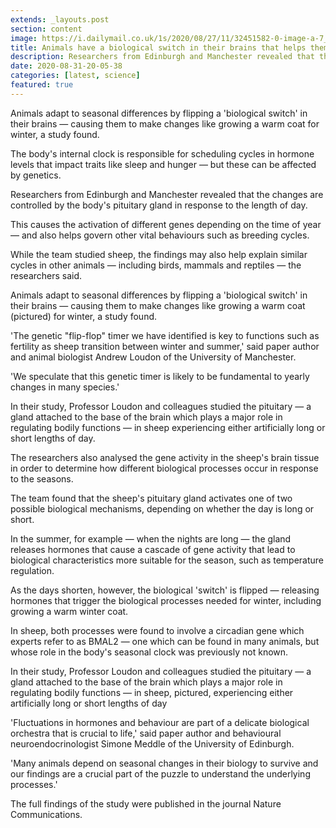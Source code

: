 ```yaml
---
extends: _layouts.post
section: content
image: https://i.dailymail.co.uk/1s/2020/08/27/11/32451582-0-image-a-7_1598525856472.jpg 
title: Animals have a biological switch in their brains that helps them survive seasonal changes 
description: Researchers from Edinburgh and Manchester revealed that the changes are controlled by the bodys pituitary gland in response to the length of day. 
date: 2020-08-31-20-05-38 
categories: [latest, science] 
featured: true 
--- 
```

Animals adapt to seasonal differences by flipping a 'biological switch' in their brains — causing them to make changes like growing a warm coat for winter, a study found.

The body's internal clock is responsible for scheduling cycles in hormone levels that impact traits like sleep and hunger — but these can be affected by genetics. 

Researchers from Edinburgh and Manchester revealed that the changes are controlled by the body's pituitary gland in response to the length of day.

This causes the activation of different genes depending on the time of year — and also helps govern other vital behaviours such as breeding cycles.

While the team studied sheep, the findings may also help explain similar cycles in other animals — including birds, mammals and reptiles — the researchers said. 

Animals adapt to seasonal differences by flipping a 'biological switch' in their brains — causing them to make changes like growing a warm coat (pictured) for winter, a study found.

'The genetic "flip-flop" timer we have identified is key to functions such as fertility as sheep transition between winter and summer,' said paper author and animal biologist Andrew Loudon of the University of Manchester.

'We speculate that this genetic timer is likely to be fundamental to yearly changes in many species.'

In their study, Professor Loudon and colleagues studied the pituitary — a gland attached to the base of the brain which plays a major role in regulating bodily functions — in sheep experiencing either artificially long or short lengths of day.

The researchers also analysed the gene activity in the sheep's brain tissue in order to determine how different biological processes occur in response to the seasons.

The team found that the sheep's pituitary gland activates one of two possible biological mechanisms, depending on whether the day is long or short.

In the summer, for example — when the nights are long — the gland releases hormones that cause a cascade of gene activity that lead to biological characteristics more suitable for the season, such as temperature regulation.

As the days shorten, however, the biological 'switch' is flipped — releasing hormones that trigger the biological processes needed for winter, including growing a warm winter coat.

In sheep, both processes were found to involve a circadian gene which experts refer to as BMAL2 — one which can be found in many animals, but whose role in the body's seasonal clock was previously not known. 

In their study, Professor Loudon and colleagues studied the pituitary — a gland attached to the base of the brain which plays a major role in regulating bodily functions — in sheep, pictured, experiencing either artificially long or short lengths of day

'Fluctuations in hormones and behaviour are part of a delicate biological orchestra that is crucial to life,' said paper author and behavioural neuroendocrinologist Simone Meddle of the University of Edinburgh.

'Many animals depend on seasonal changes in their biology to survive and our findings are a crucial part of the puzzle to understand the underlying processes.' 

The full findings of the study were published in the journal Nature Communications.

